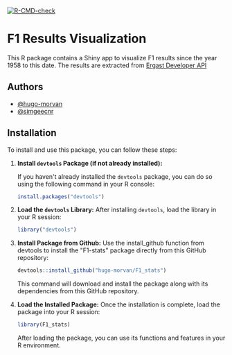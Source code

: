 <!-- badges: start -->
  [![R-CMD-check](https://github.com/hugo-morvan/F1_stats/actions/workflows/R-CMD-check.yaml/badge.svg)](https://github.com/hugo-morvan/F1_stats/actions/workflows/R-CMD-check.yaml)
  <!-- badges: end -->


# F1 Results Visualization

This R package contains a Shiny app to visualize F1 results since the year 1958 to this date. The results are extracted from [Ergast Developer API](https://ergast.com/mrd/)




## Authors

- [@hugo-morvan](https://www.github.com/hugo-morvan)
- [@simgeecnr](https://www.github.com/simgeecnr)


## Installation

To install and use this package, you can follow these steps:

1. **Install `devtools` Package (if not already installed):**

   If you haven't already installed the `devtools` package, you can do so using the following command in your R console:

   ```R
   install.packages("devtools")
   ```
2. **Load the `devtools` Library:**
   After installing `devtools`, load the library in your R session:

   ```R
   library("devtools")
   ```
3. **Install Package from Github:**
   Use the install_github function from devtools to install the "F1-stats" package directly from this GitHub repository:

   ```R
   devtools::install_github("hugo-morvan/F1_stats")
   ```
   This command will download and install the package along with its dependencies from this GitHub repository.
4. **Load the Installed Package:**
  Once the installation is complete, load the package into your R session:
   ```R
   library(F1_stats)
   ```
   After loading the package, you can use its functions and features in your R environment.
